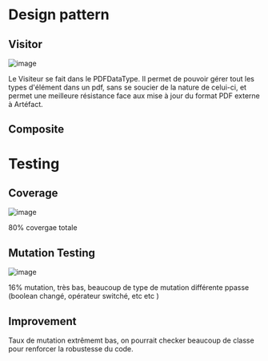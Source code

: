 # Design pattern

## Visitor

![image](https://github.com/Gabriella3620/Contrast/assets/129399867/0e8e25f4-c37e-4daa-a8c4-6121d492ccb8)

Le Visiteur se fait dans le PDFDataType. Il permet de pouvoir gérer tout les types d'élément dans un pdf, sans se soucier de la nature de celui-ci, et permet une meilleure résistance face aux mise à jour du format PDF externe à Artéfact.

## Composite


# Testing



## Coverage

![image](https://github.com/Gabriella3620/Contrast/assets/129399867/ea8e0203-948c-44a8-b811-4b11108d1c42)

80% covergae totale

## Mutation Testing

![image](https://github.com/Gabriella3620/Contrast/assets/129399867/b9cd0cde-3cd6-4dac-9adc-76facab6f356)

16% mutation, très bas, beaucoup de type de mutation différente ppasse (boolean changé, opérateur switché, etc etc )

## Improvement

Taux de mutation extrêmemt bas, on pourrait checker beaucoup de classe pour renforcer la robustesse du code.
